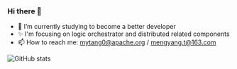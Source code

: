 ### Hi there 👋

<!--
**mytang0/mytang0** is a ✨ _special_ ✨ repository because its `README.md` (this file) appears on your GitHub profile.
-->
- 🌱 I’m currently studying to become a better developer
- ✨ I'm focusing on logic orchestrator and distributed related components
- 📫 How to reach me: mytang0@apache.org / mengyang.t@163.com

![GitHub stats](https://github-readme-stats.vercel.app/api?username=mytang0&show_icons=true&theme=radical)
